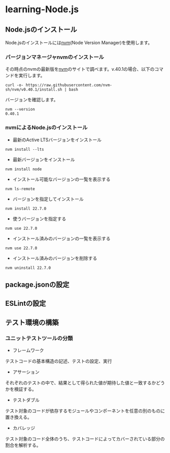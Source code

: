 # learning-Node.js

## Node.jsのインストール

Node.jsのインストールには[nvm](Node Version Manager)を使用します。

[nvm]: https://github.com/nvm-sh/nvm

### バージョンマネージャnvmのインストール

その時点のnvmの最新版を[nvm]のサイトで調べます。v.40.1の場合、以下のコマンドを実行します。

```fish
curl -o- https://raw.githubusercontent.com/nvm-sh/nvm/v0.40.1/install.sh | bash
```

バージョンを確認します。

```fish
nvm --version
0.40.1
```

### nvmによるNode.jsのインストール

- 最新のActive LTSバージョンをインストール

```fish
nvm install --lts
```

- 最新バージョンをインストール

```fish
nvm install node
```

- インストール可能なバージョンの一覧を表示する

```fish
nvm ls-remote
```

- バージョンを指定してインストール

```fish
nvm install 22.7.0
```

- 使うバージョンを指定する

```fish
nvm use 22.7.0
```

- インストール済みのバージョンの一覧を表示する

```fish
nvm use 22.7.0
```

- インストール済みのバージョンを削除する

```fish
nvm uninstall 22.7.0
```

## package.jsonの設定

## ESLintの設定

## テスト環境の構築

### ユニットテストツールの分類

- フレームワーク

テストコードの基本構造の記述、テストの設定、実行

- アサーション

それぞれのテストの中で、結果として得られた値が期待した値と一致するかどうかを検証する。

- テストダブル

テスト対象のコードが依存するモジュールやコンポーネントを任意の別のものに置き換える。

- カバレッジ

テスト対象のコード全体のうち、テストコードによってカバーされている部分の割合を解析する。
